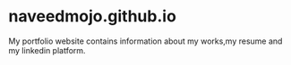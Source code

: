 # naveedmojo.github.io
My portfolio website
contains information about my works,my resume and my  linkedin platform.
